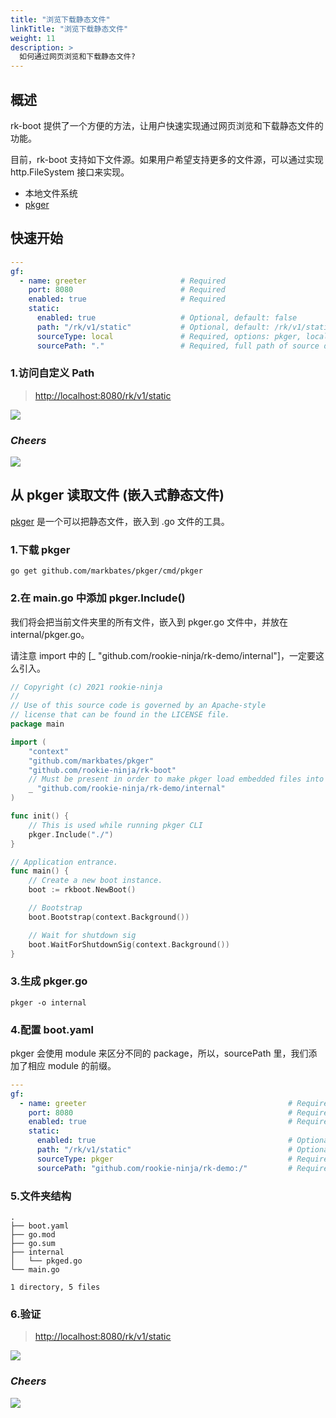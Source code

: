 ```yaml
---
title: "浏览下载静态文件"
linkTitle: "浏览下载静态文件"
weight: 11
description: >
  如何通过网页浏览和下载静态文件?
---
```


## 概述
rk-boot 提供了一个方便的方法，让用户快速实现通过网页浏览和下载静态文件的功能。

目前，rk-boot 支持如下文件源。如果用户希望支持更多的文件源，可以通过实现 http.FileSystem 接口来实现。
- 本地文件系统
- [pkger](https://github.com/markbates/pkger)

## 快速开始
```yaml
---
gf:
  - name: greeter                     # Required
    port: 8080                        # Required
    enabled: true                     # Required
    static:
      enabled: true                   # Optional, default: false
      path: "/rk/v1/static"           # Optional, default: /rk/v1/static
      sourceType: local               # Required, options: pkger, local
      sourcePath: "."                 # Required, full path of source directory
```

### 1.访问自定义 Path
> [http://localhost:8080/rk/v1/static](http://localhost:8080/rk/v1/static)

![](/bootstrapper/user-guide/gf-golang/advanced/static-file-handler.png)

### _**Cheers**_
![](/bootstrapper/user-guide/cheers.png)

## 从 pkger 读取文件 (嵌入式静态文件)
[pkger](https://github.com/markbates/pkger) 是一个可以把静态文件，嵌入到 .go 文件的工具。

### 1.下载 pkger
```shell script
go get github.com/markbates/pkger/cmd/pkger
```

### 2.在 main.go 中添加 pkger.Include() 
我们将会把当前文件夹里的所有文件，嵌入到 pkger.go 文件中，并放在 internal/pkger.go。

请注意 import 中的 [_ "github.com/rookie-ninja/rk-demo/internal"]，一定要这么引入。

```go
// Copyright (c) 2021 rookie-ninja
//
// Use of this source code is governed by an Apache-style
// license that can be found in the LICENSE file.
package main

import (
	"context"
	"github.com/markbates/pkger"
	"github.com/rookie-ninja/rk-boot"
	// Must be present in order to make pkger load embedded files into memory.
	_ "github.com/rookie-ninja/rk-demo/internal"
)

func init() {
	// This is used while running pkger CLI
	pkger.Include("./")
}

// Application entrance.
func main() {
	// Create a new boot instance.
	boot := rkboot.NewBoot()

	// Bootstrap
	boot.Bootstrap(context.Background())

	// Wait for shutdown sig
	boot.WaitForShutdownSig(context.Background())
}
```

### 3.生成 pkger.go
```shell script
pkger -o internal
```

### 4.配置 boot.yaml
pkger 会使用 module 来区分不同的 package，所以，sourcePath 里，我们添加了相应 module 的前缀。

```yaml
---
gf:
  - name: greeter                                             # Required
    port: 8080                                                # Required
    enabled: true                                             # Required
    static:
      enabled: true                                           # Optional, default: false
      path: "/rk/v1/static"                                   # Optional, default: /rk/v1/static
      sourceType: pkger                                       # Required, options: pkger, local
      sourcePath: "github.com/rookie-ninja/rk-demo:/"         # Required, full path of source directory
```

### 5.文件夹结构
```
.
├── boot.yaml
├── go.mod
├── go.sum
├── internal
│   └── pkged.go
└── main.go

1 directory, 5 files
```

### 6.验证
> [http://localhost:8080/rk/v1/static](http://localhost:8080/rk/v1/static)

![](/bootstrapper/user-guide/gf-golang/advanced/static-file-handler-pkger.png)

### _**Cheers**_
![](/bootstrapper/user-guide/cheers.png)






